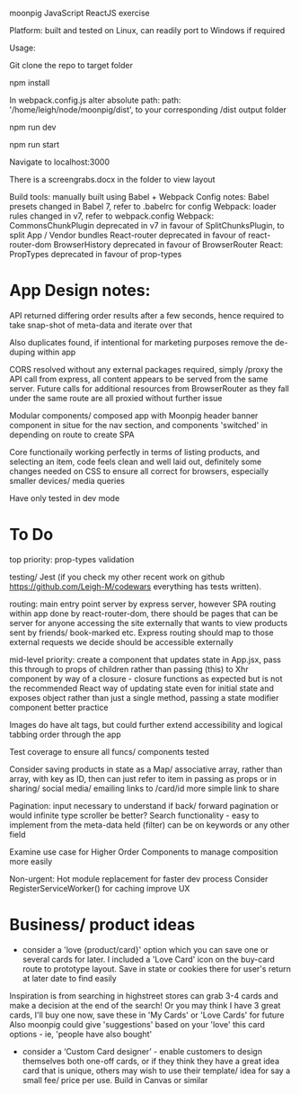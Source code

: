 moonpig JavaScript ReactJS exercise

Platform: built and tested on Linux, can readily port to Windows if required

Usage:

Git clone the repo to target folder

npm install

In webpack.config.js alter absolute path:   path: '/home/leigh/node/moonpig/dist',   to your corresponding /dist output folder

npm run dev

npm run start

Navigate to localhost:3000

There is a screengrabs.docx in the folder to view layout

Build tools: manually built using Babel + Webpack
Config notes: 
Babel presets changed in Babel 7, refer to .babelrc for config
Webpack: loader rules changed in v7, refer to webpack.config
Webpack: CommonsChunkPlugin deprecated in v7 in favour of SplitChunksPlugin, to split App / Vendor bundles
React-router deprecated in favour of react-router-dom
BrowserHistory deprecated in favour of BrowserRouter
React: PropTypes deprecated in favour of prop-types

# App Design notes:
API returned differing order results after a few seconds, hence required to take snap-shot of meta-data and iterate over that

Also duplicates found, if intentional for marketing purposes remove the de-duping within app

CORS resolved without any external packages required, simply /proxy the API call from express, all content appears to be served from the same server. Future calls for additional resources from BrowserRouter as they fall under the same route are all proxied without further issue

Modular components/ composed app with Moonpig header banner component in situe for the nav section, and components 'switched' in depending on route to create SPA

Core functionaily working perfectly in terms of listing products, and selecting an item, code feels clean and well laid out, definitely some changes needed on CSS to ensure all correct for browsers, especially smaller devices/ media queries

Have only tested in dev mode

# To Do

top priority:
prop-types validation

testing/ Jest (if you check my other recent work on github https://github.com/Leigh-M/codewars everything has tests written).

routing: main entry point server by express server, however SPA routing within app done by react-router-dom, there should be pages that can be server for anyone accessing the site externally that wants to view products sent by friends/ book-marked etc. Express routing should map to those external requests we decide should be accessible externally

mid-level priority:
create a component that updates state in App.jsx, pass this through to props of children rather than passing (this) to Xhr component by way of a closure - closure functions as expected but is not the recommended React way of updating state even for initial state and exposes object rather than just a single method, passing a state modifier component better practice

Images do have alt tags, but could further extend accessibility and logical tabbing order through the app

Test coverage to ensure all funcs/ components tested

Consider saving products in state as a Map/ associative array, rather than array, with key as ID, then can just refer to item in passing as props or in sharing/ social media/ emailing links to /card/id more simple link to share

Pagination: input necessary to understand if back/ forward pagination or would infinite type scroller be better?
Search functionality - easy to implement from the meta-data held (filter) can be on keywords or any other field

Examine use case for Higher Order Components to manage composition more easily

Non-urgent:
Hot module replacement for faster dev process
Consider RegisterServiceWorker() for caching improve UX

# Business/ product ideas

 - consider a 'love {product/card}' option which you can save one or several cards for later. I included a 'Love Card' icon
 on the buy-card route to prototype layout. Save in state or cookies there for user's return at later date to find easily
 
 Inspiration is from searching in highstreet stores can grab 3-4 cards and make a decision at the end of the search! 
 Or you may think I have 3 great cards, I'll buy one now, save these in 'My Cards' or 'Love Cards' for future
 Also moonpig could give 'suggestions' based on your 'love' this card options - ie, 'people have also bought'
 
 - consider a ‘Custom Card designer’ - enable customers to design themselves both one-off cards, or if they think they
 have a great idea card that is unique, others may wish to use their template/ idea for say a small fee/ price per use.
 Build in Canvas or similar
